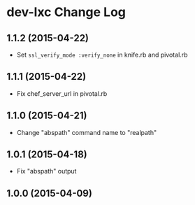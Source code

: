 # dev-lxc Change Log

## 1.1.2 (2015-04-22)

* Set `ssl_verify_mode :verify_none` in knife.rb and pivotal.rb

## 1.1.1 (2015-04-22)

* Fix chef_server_url in pivotal.rb

## 1.1.0 (2015-04-21)

* Change "abspath" command name to "realpath"

## 1.0.1 (2015-04-18)

* Fix "abspath" output

## 1.0.0 (2015-04-09)
